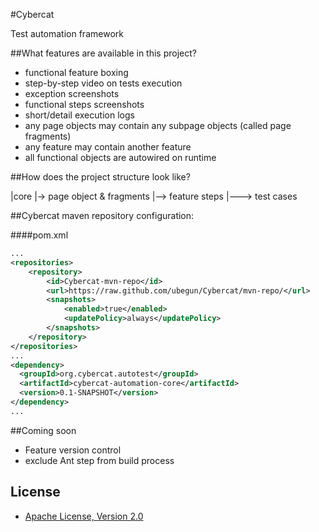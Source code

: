 #Cybercat

Test automation framework

##What features are available in this project?

- functional feature boxing
- step-by-step video on tests execution 
- exception screenshots
- functional steps screenshots
- short/detail execution logs
- any page objects may contain any subpage objects (called page fragments)
- any feature may contain another feature
- all functional objects are autowired on runtime 

##How does the project structure look like? 

|core 
|-> page object & fragments
|--> feature steps
|---> test cases


##Cybercat maven repository configuration:

####pom.xml

```xml
...
<repositories>
    <repository>
        <id>Cybercat-mvn-repo</id>
        <url>https://raw.github.com/ubegun/Cybercat/mvn-repo/</url>
        <snapshots>
            <enabled>true</enabled>
            <updatePolicy>always</updatePolicy>
        </snapshots>
    </repository>
</repositories>  
...
<dependency>
  <groupId>org.cybercat.autotest</groupId>
  <artifactId>cybercat-automation-core</artifactId>
  <version>0.1-SNAPSHOT</version>
</dependency>
...
```

##Coming soon

- Feature version control
- exclude Ant step from build process 

## License
* [Apache License, Version 2.0](http://www.apache.org/licenses/LICENSE-2.0)

